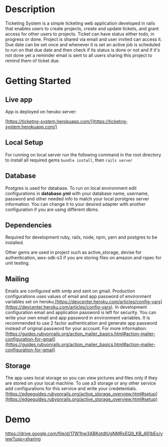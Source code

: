 # Description

Ticketing System is a simple ticketing web application developed in rails that enables users to create projects, create and update tickets, and grant access for other users to projects. Ticket can have status either todo, in progress or done. Project is shared via email and user invited can access it. Due date can be set once and whenever it is set an active job is scheduled to run on that due date and then check if its status is done or not and if it's not done yet a reminder email is sent to all users sharing this project to remind them of ticket due.

# Getting Started

## Live app

App is deployed on heruko server:

[https://ticketng-system.herokuapp.com/](https://ticketng-system.herokuapp.com/)

## Local Setup

For running on local server run the following command in the root directory to install all required gems
`bundle install`, then
`rails server`

## Database

Postgres is used for database. To run on local environment edit configurations in **database.yml** with your database name, username, password and other needed info to match your local porstgres server information. You can change it to your desired adapter with another configuration if you are using different dbms.

## Dependencies

Required for development ruby, rails, node, npm, yarn and postgres to be installed.

Other gems are used in project such as active_storage, devise for authentication, aws-sdk-s3 if you are storing files on amazon and rspec for unit testing.

## Mailing

Emails are configured with smtp and sent on gmail. Production configurations uses values of email and app password of environment variables set on heroku,[https://devcenter.heroku.com/articles/config-vars](https://devcenter.heroku.com/articles/config-vars). In development configuration email and application password is left for security. You can write your own email and app password in environment variables. It is recommended to use 2 factor authentication and generate app password instead of original password for your account. For more information: [https://guides.rubyonrails.org/action_mailer_basics.html#action-mailer-configuration-for-gmail](https://guides.rubyonrails.org/action_mailer_basics.html#action-mailer-configuration-for-gmail)

## Storage

The app uses local storage so you can view pictures and files only if they are stored on your local machine. To use a3 storage or any other service add configurations for this service and write your credetentials. [https://edgeguides.rubyonrails.org/active_storage_overview.html#setup](https://edgeguides.rubyonrails.org/active_storage_overview.html#setup)

# Demo
https://drive.google.com/file/d/17W1hw3ABKotdtUgNMRxEQ9_KB_461bEo/view?usp=sharing

